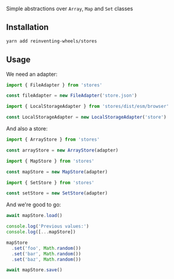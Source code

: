 Simple abstractions over `Array`, `Map` and `Set` classes

## Installation

```sh
yarn add reinventing-wheels/stores
```

## Usage

We need an adapter:

```ts
import { FileAdapter } from 'stores'

const fileAdapter = new FileAdapter('store.json')
```

```ts
import { LocalStorageAdapter } from 'stores/dist/esm/browser'

const LocalStorageAdapter = new LocalStorageAdapter('store')
```

And also a store:

```ts
import { ArrayStore } from 'stores'

const arrayStore = new ArrayStore(adapter)
```

```ts
import { MapStore } from 'stores'

const mapStore = new MapStore(adapter)
```

```ts
import { SetStore } from 'stores'

const setStore = new SetStore(adapter)
```

And we're good to go:

```ts
await mapStore.load()

console.log('Previous values:')
console.log([...mapStore])

mapStore
  .set('foo', Math.random())
  .set('bar', Math.random())
  .set('baz', Math.random())

await mapStore.save()
```
